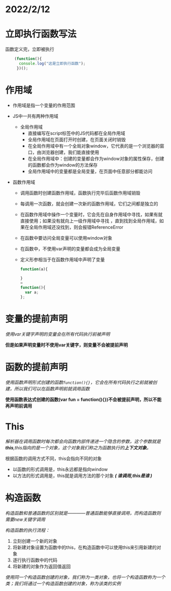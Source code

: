 # 2022/2/12
# 立即执行函数写法

函数定义完，立即被执行
``` javascript
	(function(){ 
      console.log("这是立即执行函数");
     })();
```
# 作用域

- 作用域是指一个变量的作用范围
- JS中一共有两种作用域
  - 全局作用域
    - 直接编写在script标签中的JS代码都在全局作用域
    - 全局作用域在页面打开时创建，在页面关闭时销毁
    - 在全局作用域中有一个全局对象window，它代表的是一个浏览器的窗口，由浏览器创建，我们能直接使用
    - 在全局作用域中：创建的变量都会作为window对象的属性保存，创建的函数都会作为window的方法保存
    - 全局作用域中的变量都是全局变量，在页面中任意部分都能访问

- 函数作用域
    - 调用函数时创建函数作用域，函数执行完毕后函数作用域销毁
    - 每调用一次函数，就会创建一次新的函数作用域，它们之间都是独立的
  - 在函数作用域中操作一个变量时，它会先在自身作用域中寻找，如果有就直接使用；如果没有就向上一级作用域中寻找 ，直到找到全局作用域，如果在全局作用域还没找到，则会报错ReferenceError
  - 在函数中要访问全局变量可以使用window对象
  - 在函数中，不使用var声明的变量都会成为全局变量
  - 定义形参相当于在函数作用域中声明了变量

    ```javascript 
    function(a){

    }
    = 
    function(){
      var a;
    };
  
    ```


# 变量的提前声明

*使用var关键字声明的变量会在所有代码执行前被声明*

**但是如果声明变量时不使用var关键字，则变量不会被提前声明**

# 函数的提前声明

*使用函数声明形式创建的函数`function(){}`，它会在所有代码执行之前就被创建，所以我们可以在函数声明前就调用函数*

**使用函数表达式创建的函数(var fun = function(){})不会被提前声明，所以不能再声明前调用**


# This

*解析器在调用函数时每次都会向函数内部传递进一个隐含的参数，这个参数就是**this**,this指向的是一个对象，这个对象我们称之为函数执行的**上下文对象**。*

根据函数的调用方式不同，this会指向不同的对象
  - 以函数的形式调用是，this永远都是指向window
  - 以方法的形式调用是，this就是调用方法的那个对象 
    ***( 谁调用,this是谁 )***


# 构造函数

*构造函数和普通函数的区别就是————普通函数能够直接调用，而构造函数则需要new关键字调用*

*构造函数的执行流程：*
1. 立刻创建一个新的对象
2. 将新建对象设置为函数中的this，在构造函数中可以使用this来引用新建的对象
3. 逐行执行函数中的代码
4. 将新建的对象作为返回值返回

*使用同一个构造函数创建的对象，我们称为一类对象，也将一个构造函数称为一个类；我们将通过一个构造函数创建的对象，称为该类的实例*

